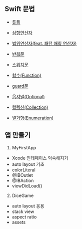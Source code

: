 ## Swift 문법

- [튜플](https://halved-sale-84c.notion.site/Tuple-644383a862244b6fbee3961ea83fd3fd)

- [삼항연산자](https://www.notion.so/6650ea53fb9649f689ed9032ab665db8)

- [범위연산자(feat. 패턴 매칭 연산자)](https://www.notion.so/feat-9910e4b1c2e7469bb9404fdabd010581)

- [반복문](https://www.notion.so/350603a287444db5b635f060c502e5fa)

- [스위치문](https://www.notion.so/41ee1398df2f47e584ee5c0cb35baa62)

- [함수(Function)](https://www.notion.so/Function-3d73c512c86844c9842bbcbcaf3dc1ba)

- [guard문](https://www.notion.so/guard-8aa0db654c1948699804d3a534cf3dae)

- [옵셔널(Optional)](https://www.notion.so/Optional-b888754d5f2f48e69ba4ed0c0369dabf)

- [컬렉션(Collection)](https://www.notion.so/Collection-4e80ff659f314a5888e61c80fab80bdd)

- [열거형(Enumeration)](https://www.notion.so/Enumeration-db82441d3f3447e2a5f176116a4f8e7d)
  <br/>

## 앱 만들기

1. MyFirstApp

- Xcode 인테페이스 익숙해지기
- auto layout 기초
- colorLiteral
- @IBOutlet
- @IBAction
- viewDidLoad()

2. DiceGame

- auto layout 응용
- stack view
- aspect ratio
- assets
